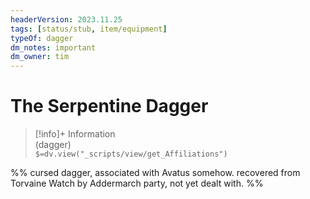```yaml
---
headerVersion: 2023.11.25
tags: [status/stub, item/equipment]
typeOf: dagger
dm_notes: important
dm_owner: tim
---
```

# The Serpentine Dagger
>[!info]+ Information  
> (dagger)  
> `$=dv.view("_scripts/view/get_Affiliations")`


%%
cursed dagger, associated with Avatus somehow. recovered from Torvaine Watch by Addermarch party, not yet dealt with. 
%%
